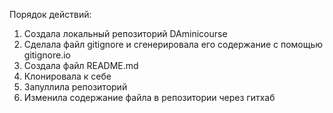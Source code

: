 Порядок действий:
1. Создала локальный репозиторий DAminicourse
2. Сделала файл gitignore и сгенерировала его содержание с помощью gitignore.io
3. Создала файл README.md
4. Клонировала к себе
5. Запуллила репозиторий
6.  Изменила содержание файла в репозитории через гитхаб
